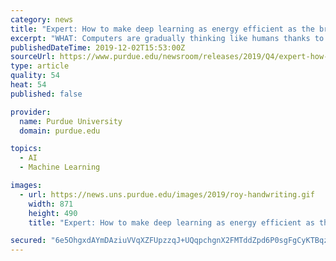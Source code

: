 ```yaml
---
category: news
title: "Expert: How to make deep learning as energy efficient as the brain"
excerpt: "WHAT: Computers are gradually thinking like humans thanks to the development of artificial intelligence networks capable of learning on their own, called “deep learning.” These networks can already recognize images and play chess, for example."
publishedDateTime: 2019-12-02T15:53:00Z
sourceUrl: https://www.purdue.edu/newsroom/releases/2019/Q4/expert-how-to-make-deep-learning-as-energy-efficient-as-the-brain.html
type: article
quality: 54
heat: 54
published: false

provider:
  name: Purdue University
  domain: purdue.edu

topics:
  - AI
  - Machine Learning

images:
  - url: https://news.uns.purdue.edu/images/2019/roy-handwriting.gif
    width: 871
    height: 490
    title: "Expert: How to make deep learning as energy efficient as the brain"

secured: "6e5OhgxdAYmDAziuVVqXZFUpzzqJ+UQqpchgnX2FMTddZpd6P0sgFgCyKTBqz+R/EKDa0XTy1u4frGXfXMxACPcpDiUAANxwQRyvXFSBRChq8RGgofC/Xhi5jRNPIlq3gylCnOWEY2J4WB3p0uylCJ/WB5RSdEDypos5qwyIu7uSos6e/f7LWCDraAPLwZV+QTaioxDMkhFPNTHhYddTsaAr4Xj0dwbZ1t5pcmuv+bJXGrlyRHrmk8BSQSeIn7YLZQ8RUkbA3zQ46fuZm95J5A==;WjCqC8FK15L8YbNs5TcsAw=="
---
```


